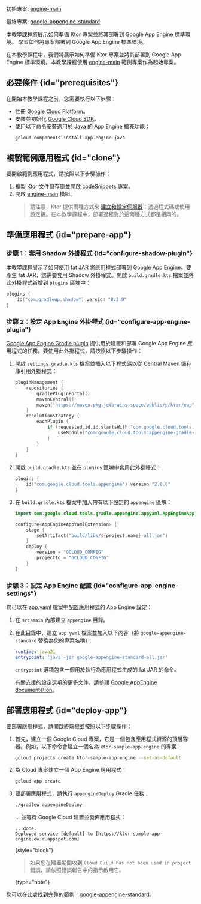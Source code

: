 [//]: # (title: Google App Engine)

<show-structure for="chapter" depth="2"/>

<tldr>
<p>
<control>初始專案</control>: <a href="https://github.com/ktorio/ktor-documentation/tree/%ktor_version%/codeSnippets/snippets/engine-main">engine-main</a>
</p>
<p>
<control>最終專案</control>: <a href="https://github.com/ktorio/ktor-documentation/tree/%ktor_version%/codeSnippets/snippets/google-appengine-standard">google-appengine-standard</a>
</p>
</tldr>

<web-summary>
本教學課程將展示如何準備 Ktor 專案並將其部署到 Google App Engine 標準環境。
</web-summary>

<link-summary>
學習如何將專案部署到 Google App Engine 標準環境。
</link-summary>

在本教學課程中，我們將展示如何準備 Ktor 專案並將其部署到 Google App Engine 標準環境。本教學課程使用 [engine-main](https://github.com/ktorio/ktor-documentation/tree/%ktor_version%/codeSnippets/snippets/engine-main) 範例專案作為起始專案。

## 必要條件 {id="prerequisites"}
在開始本教學課程之前，您需要執行以下步驟：
* 註冊 [Google Cloud Platform](https://console.cloud.google.com/)。
* 安裝並初始化 [Google Cloud SDK](https://cloud.google.com/sdk/docs/install)。
* 使用以下命令安裝適用於 Java 的 App Engine 擴充功能：
   ```Bash
   gcloud components install app-engine-java
   ```

## 複製範例應用程式 {id="clone"}
要開啟範例應用程式，請按照以下步驟操作：
1. 複製 Ktor 文件儲存庫並開啟 [codeSnippets](https://github.com/ktorio/ktor-documentation/tree/%ktor_version%/codeSnippets) 專案。
2. 開啟 [engine-main](https://github.com/ktorio/ktor-documentation/tree/%ktor_version%/codeSnippets/snippets/engine-main) 模組。
   > 請注意，Ktor 提供兩種方式來 [建立和設定伺服器](server-create-and-configure.topic)：透過程式碼或使用設定檔。在本教學課程中，部署過程對於這兩種方式都是相同的。

## 準備應用程式 {id="prepare-app"}
### 步驟 1：套用 Shadow 外掛程式 {id="configure-shadow-plugin"}
本教學課程展示了如何使用 [fat JAR](server-fatjar.md) 將應用程式部署到 Google App Engine。要產生 fat JAR，您需要套用 Shadow 外掛程式。開啟 `build.gradle.kts` 檔案並將此外掛程式新增到 `plugins` 區塊中：
```kotlin
plugins {
    id("com.gradleup.shadow") version "8.3.9"
}
```

### 步驟 2：設定 App Engine 外掛程式 {id="configure-app-engine-plugin"}
[Google App Engine Gradle plugin](https://github.com/GoogleCloudPlatform/app-gradle-plugin) 提供用於建置和部署 Google App Engine 應用程式的任務。要使用此外掛程式，請按照以下步驟操作：

1. 開啟 `settings.gradle.kts` 檔案並插入以下程式碼以從 Central Maven 儲存庫引用外掛程式：
   ```kotlin
   pluginManagement {
       repositories {
           gradlePluginPortal()
           mavenCentral()
           maven("https://maven.pkg.jetbrains.space/public/p/ktor/eap")
       }
       resolutionStrategy {
           eachPlugin {
               if (requested.id.id.startsWith("com.google.cloud.tools.appengine")) {
                   useModule("com.google.cloud.tools:appengine-gradle-plugin:${requested.version}")
               }
           }
       }
   }
   ```

2. 開啟 `build.gradle.kts` 並在 `plugins` 區塊中套用此外掛程式：
   ```kotlin
   plugins {
       id("com.google.cloud.tools.appengine") version "2.8.0"
   }
   ```

3. 在 `build.gradle.kts` 檔案中加入帶有以下設定的 `appengine` 區塊：
   ```kotlin
   import com.google.cloud.tools.gradle.appengine.appyaml.AppEngineAppYamlExtension
   
   configure<AppEngineAppYamlExtension> {
       stage {
           setArtifact("build/libs/${project.name}-all.jar")
       }
       deploy {
           version = "GCLOUD_CONFIG"
           projectId = "GCLOUD_CONFIG"
       }
   }
   ```

### 步驟 3：設定 App Engine 配置 {id="configure-app-engine-settings"}
您可以在 [app.yaml](https://cloud.google.com/appengine/docs/standard/python/config/appref) 檔案中配置應用程式的 App Engine 設定：
1. 在 `src/main` 內部建立 `appengine` 目錄。
2. 在此目錄中，建立 `app.yaml` 檔案並加入以下內容（將 `google-appengine-standard` 替換為您的專案名稱）：
   ```yaml
   runtime: java21
   entrypoint: 'java -jar google-appengine-standard-all.jar'
   
   ```
   
   `entrypoint` 選項包含一個用於執行為應用程式生成的 fat JAR 的命令。

   有關支援的設定選項的更多文件，請參閱 [Google AppEngine documentation](https://cloud.google.com/appengine/docs/standard/reference/app-yaml?tab=java)。

## 部署應用程式 {id="deploy-app"}

要部署應用程式，請開啟終端機並按照以下步驟操作：

1. 首先，建立一個 Google Cloud 專案，它是一個包含應用程式資源的頂層容器。例如，以下命令會建立一個名為 `ktor-sample-app-engine` 的專案：
   ```Bash
   gcloud projects create ktor-sample-app-engine --set-as-default
   ```
   
2. 為 Cloud 專案建立一個 App Engine 應用程式：
   ```Bash
   gcloud app create
   ```

3. 要部署應用程式，請執行 `appengineDeploy` Gradle 任務...
   ```Bash
   ./gradlew appengineDeploy
   ```
   ... 並等待 Google Cloud 建置並發佈應用程式：
   ```
   ...done.
   Deployed service [default] to [https://ktor-sample-app-engine.ew.r.appspot.com]
   ```
   {style="block"}
   > 如果您在建置期間收到 `Cloud Build has not been used in project` 錯誤，請依照錯誤報告中的指示啟用它。
   >
   {type="note"}

您可以在此處找到完整的範例：[google-appengine-standard](https://github.com/ktorio/ktor-documentation/tree/%ktor_version%/codeSnippets/snippets/google-appengine-standard)。